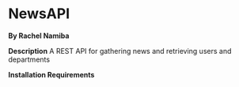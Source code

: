# NewsAPI

**By Rachel Namiba**

**Description**
A REST API for gathering news and retrieving users and departments

**Installation Requirements**
